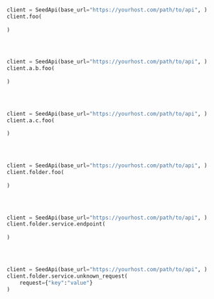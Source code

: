 ```python


client = SeedApi(base_url="https://yourhost.com/path/to/api", )        
client.foo(
	
)
 
```                        


```python


client = SeedApi(base_url="https://yourhost.com/path/to/api", )        
client.a.b.foo(
	
)
 
```                        


```python


client = SeedApi(base_url="https://yourhost.com/path/to/api", )        
client.a.c.foo(
	
)
 
```                        


```python


client = SeedApi(base_url="https://yourhost.com/path/to/api", )        
client.folder.foo(
	
)
 
```                        


```python


client = SeedApi(base_url="https://yourhost.com/path/to/api", )        
client.folder.service.endpoint(
	
)
 
```                        


```python


client = SeedApi(base_url="https://yourhost.com/path/to/api", )        
client.folder.service.unknown_request(
	request={"key":"value"}
)
 
```                        


